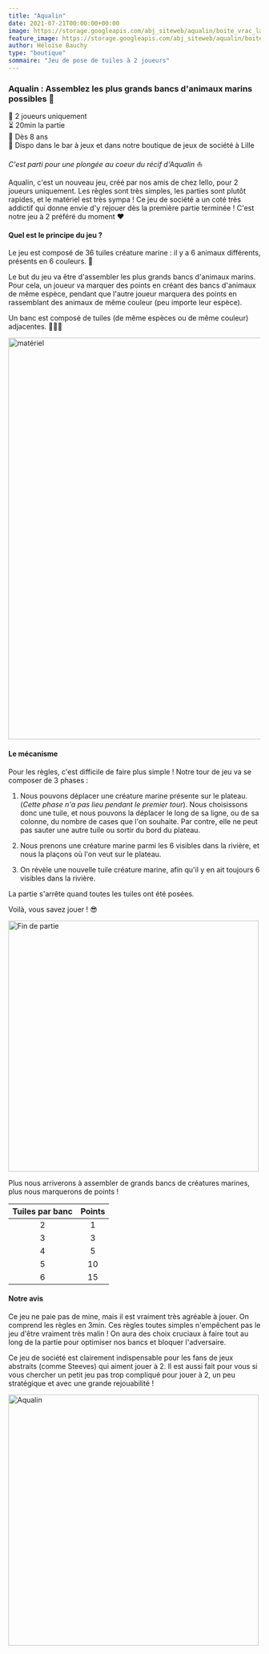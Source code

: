 ```yaml
---
title: "Aqualin"
date: 2021-07-21T00:00:00+00:00
image: https://storage.googleapis.com/abj_siteweb/aqualin/boite_vrac_large.jpg
feature_image: https://storage.googleapis.com/abj_siteweb/aqualin/boite_vrac_large.jpg
author: Héloïse Bauchy
type: "boutique"
sommaire: "Jeu de pose de tuiles à 2 joueurs"
---
```

### Aqualin : Assemblez les plus grands bancs d'animaux marins possibles :ocean:

:busts_in_silhouette:  2 joueurs uniquement <br>
:hourglass_flowing_sand: 20min la partie <br>
:birthday: Dès 8 ans <br>
:game_die: Dispo dans le bar à jeux et dans notre boutique de jeux de société à Lille <br>

*C'est parti pour une plongée au coeur du récif d'Aqualin* :sailboat:

Aqualin, c'est un nouveau jeu, créé par nos amis de chez Iello, pour 2 joueurs uniquement. Les règles sont très simples, les parties sont plutôt rapides, et le matériel est très sympa ! Ce jeu de société a un coté très addictif qui donne envie d'y rejouer dès la première partie terminée ! C'est notre jeu à 2 préféré du moment :heart:

#### Quel est le principe du jeu ?

Le jeu est composé de 36 tuiles créature marine : il y a 6 animaux différents, présents en 6 couleurs. :tropical_fish:

Le but du jeu va être d'assembler les plus grands bancs d'animaux marins. Pour cela, un joueur va marquer des points en créant des bancs d'animaux de même espèce, pendant que l'autre joueur marquera des points en rassemblant des animaux de même couleur (peu importe leur espèce).

Un banc est composé de tuiles (de même espèces ou de même couleur) adjacentes. :tropical_fish::tropical_fish::tropical_fish:

<img src="https://storage.googleapis.com/abj_siteweb/aqualin/materiel.jpg" alt="matériel" width="800"/>

#### Le mécanisme

Pour les règles, c'est difficile de faire plus simple ! Notre tour de jeu va se composer de 3 phases :

1. Nous pouvons déplacer une créature marine présente sur le plateau. (*Cette phase n'a pas lieu pendant le premier tour*). Nous choisissons donc une tuile, et nous pouvons la déplacer le long de sa ligne, ou de sa colonne, du nombre de cases que l'on souhaite. Par contre, elle ne peut pas sauter une autre tuile ou sortir du bord du plateau.

2. Nous prenons une créature marine parmi les 6 visibles dans la rivière, et nous la plaçons où l'on veut sur le plateau.

3. On révèle une nouvelle tuile créature marine, afin qu'il y en ait toujours 6 visibles dans la rivière.

La partie s'arrête quand toutes les tuiles ont été posées.

Voilà, vous savez jouer ! :sunglasses:

<img src="https://storage.googleapis.com/abj_siteweb/aqualin/plateau_final.jpg" alt="Fin de partie" width="500"/>

Plus nous arriverons à assembler de grands bancs de créatures marines, plus nous marquerons de points !

| Tuiles par banc | Points |
| :-------------: |:------:|
| 2               | 1      |
| 3               | 3      |
| 4               | 5      |
| 5               | 10     |
| 6               | 15     |


#### Notre avis

Ce jeu ne paie pas de mine, mais il est vraiment très agréable à jouer. On comprend les règles en 3min. Ces règles toutes simples n'empêchent pas le jeu d'être vraiment très malin ! On aura des choix cruciaux à faire tout au long de la partie pour optimiser nos bancs et bloquer l'adversaire.

Ce jeu de société est clairement indispensable pour les fans de jeux abstraits (comme Steeves) qui aiment jouer à 2. Il est aussi fait pour vous si vous chercher un petit jeu pas trop compliqué pour jouer à 2, un peu stratégique et avec une grande rejouabilité !

<img src="https://storage.googleapis.com/abj_siteweb/aqualin/boite_et_plateau.jpg" alt="Aqualin" width="500"/>
